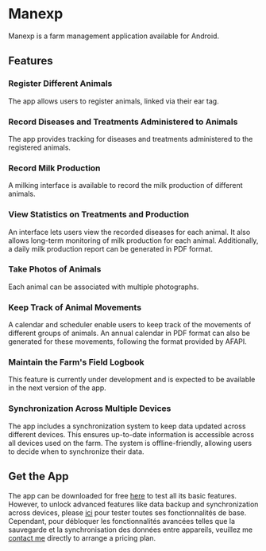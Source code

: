 # Manexp

Manexp is a farm management application available for Android.

## Features

### Register Different Animals
The app allows users to register animals, linked via their ear tag.

### Record Diseases and Treatments Administered to Animals
The app provides tracking for diseases and treatments administered to the registered animals.

### Record Milk Production
A milking interface is available to record the milk production of different animals.

### View Statistics on Treatments and Production
An interface lets users view the recorded diseases for each animal. It also allows long-term monitoring of milk production for each animal. Additionally, a daily milk production report can be generated in PDF format.

### Take Photos of Animals
Each animal can be associated with multiple photographs.

### Keep Track of Animal Movements
A calendar and scheduler enable users to keep track of the movements of different groups of animals. An annual calendar in PDF format can also be generated for these movements, following the format provided by AFAPI.

### Maintain the Farm's Field Logbook
This feature is currently under development and is expected to be available in the next version of the app.

### Synchronization Across Multiple Devices
The app includes a synchronization system to keep data updated across different devices. This ensures up-to-date information is accessible across all devices used on the farm. The system is offline-friendly, allowing users to decide when to synchronize their data.

## Get the App
The app can be downloaded for free [here](https://github.com/edouardbruelhart/Manexp/releases) to test all its basic features. However, to unlock advanced features like data backup and synchronization across devices, please [ici](https://github.com/edouardbruelhart/Manexp/releases) pour tester toutes ses fonctionnalités de base. Cependant, pour débloquer les fonctionnalités avancées telles que la sauvegarde et la synchronisation des données entre appareils, veuillez me [contact me](mailto:edouard.brulhart@gmail.com) directly to arrange a pricing plan.